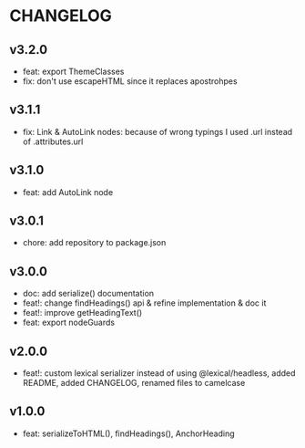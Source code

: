 # CHANGELOG

## v3.2.0
- feat: export ThemeClasses
- fix: don't use escapeHTML since it replaces apostrohpes

## v3.1.1
- fix: Link & AutoLink nodes: because of wrong typings I used .url instead of .attributes.url

## v3.1.0
- feat: add AutoLink node

## v3.0.1
- chore: add repository to package.json

## v3.0.0
- doc: add serialize() documentation
- feat!: change findHeadings() api & refine implementation & doc it
- feat!: improve getHeadingText()
- feat: export nodeGuards

## v2.0.0
- feat!: custom lexical serializer instead of using @lexical/headless, added README, added CHANGELOG, renamed files to camelcase

## v1.0.0
- feat: serializeToHTML(), findHeadings(), AnchorHeading